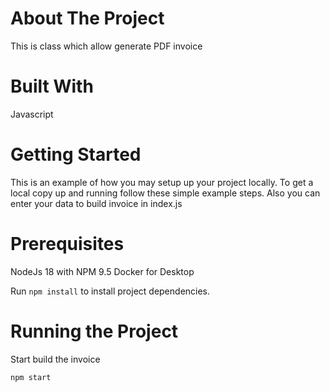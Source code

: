 # About The Project

This is class which allow generate PDF invoice

# Built With

Javascript

# Getting Started

This is an example of how you may setup up your project locally.
To get a local copy up and running follow these simple example steps.
Also you can enter your data to build invoice in index.js
# Prerequisites

NodeJs 18 with NPM 9.5
Docker for Desktop

Run `npm install` to install project dependencies.

# Running the Project
Start build the invoice

`npm start`
